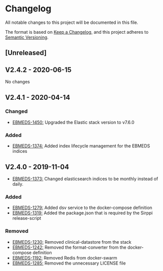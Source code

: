 # Changelog
All notable changes to this project will be documented in this file.

The format is based on [Keep a Changelog](https://keepachangelog.com/en/1.0.0/),
and this project adheres to [Semantic Versioning](https://semver.org/spec/v2.0.0.html).

## [Unreleased]

## V2.4.2 - 2020-06-15

No changes

## V2.4.1 - 2020-04-14

### Changed
- [EBMEDS-1450:](https://jira.duodecim.fi/browse/EBMEDS-1450) Upgraded the Elastic stack version to v7.6.0

### Added
- [EBMEDS-1374:](https://jira.duodecim.fi/browse/EBMEDS-1374) Added index lifecycle management for the EBMEDS indices

## V2.4.0 - 2019-11-04

- [EBMEDS-1373:](https://jira.duodecim.fi/browse/EBMEDS-1373) Changed elasticsearch indices to be monthly instead of daily.

### Added
- [EBMEDS-1279:](https://jira.duodecim.fi/browse/EBMEDS-1279) Added dsv service to the docker-compose definition
- [EBMEDS-1319:](https://jira.duodecim.fi/browse/EBMEDS-1319) Added the package.json that is required by the Sirppi release-script

### Removed
- [EBMEDS-1230:](https://jira.duodecim.fi/browse/EBMEDS-1230) Removed clinical-datastore from the stack
- [EBMEDS-1242:](https://jira.duodecim.fi/browse/EBMEDS-1242) Removed the format-converter from the docker-compose definition
- [EBMEDS-1192:](https://jira.duodecim.fi/browse/EBMEDS-1192) Removed Redis from docker-swarm
- [EBMEDS-1285:](https://jira.duodecim.fi/browse/EBMEDS-1285) Removed the unnecessary LICENSE file
